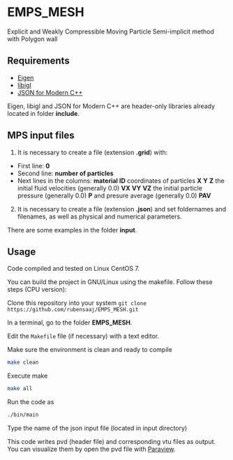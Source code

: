 # EMPS_MESH
Explicit and Weakly Compressible Moving Particle Semi-implicit method with Polygon wall

## Requirements
- [Eigen](http://eigen.tuxfamily.org/)
- [libigl](https://github.com/libigl/libigl)
- [JSON for Modern C++](https://github.com/nlohmann/json)

Eigen, libigl and JSON for Modern C++ are header-only libraries already located in folder **include**.

## MPS input files
1. It is necessary to create a file (extension **.grid**) with:
- First line: **0**
- Second line: **number of particles**
- Next lines in the columns: **material ID** coordinates of particles **X** **Y** **Z** the initial fluid velocities (generally 0.0) **VX** **VY** **VZ** the initial particle pressure (generally 0.0) **P** and presure average (generally 0.0) **PAV**

2. It is necessary to create a file (extension **.json**) and set foldernames and filenames, as well as physical and numerical parameters.

There are some examples in the folder **input**.

## Usage

Code compiled and tested on Linux CentOS 7.

You can build the project in GNU/Linux using the makefile. Follow these steps (CPU version):

Clone this repository into your system `git clone https://github.com/rubensaaj/EMPS_MESH.git`

In a terminal, go to the folder **EMPS_MESH**.

Edit the `Makefile` file (if necessary) with a text editor.

Make sure the environment is clean and ready to compile
```bash
make clean
```
Execute make
```bash
make all
```
Run the code as
```bash
./bin/main
```
Type the name of the json input file (located in input directory)

This code writes pvd (header file) and corresponding vtu files as output.
You can visualize them by open the pvd file with [Paraview](https://www.paraview.org).
